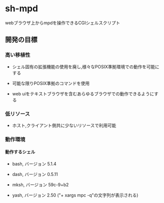 # sh-mpd

webブラウザ上からmpdを操作できるCGIシェルスクリプト

## 開発の目標

### 高い移植性

- シェル固有の拡張機能の使用を廃し,様々なPOSIX準拠環境での動作を可能にする

- 可能な限りPOSIX準拠のコマンドを使用

- web uiをテキストブラウザを含むあらゆるブラウザでの動作できるようにする

### 低リソース

- ホスト,クライアント側共に少ないリソースで利用可能

### 動作環境

#### 動作するシェル

- bash, バージョン 5.1.4

- dash, バージョン 0.5.11

- mksh, バージョン 59c-9+b2

- yash, バージョン 2.50 ("+ xargs mpc -q"の文字列が表示される)

